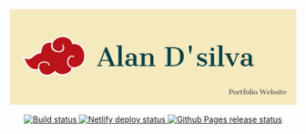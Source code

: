 <a href="https://alandsilva.netlify.app"><img src="./other/media/Banner.png" /></a>

<p align="center">
    <a href="https://github.com/alandsilva26/alandsilva26.github.io/actions" >
        <img src="https://github.com/alandsilva26/alandsilva26.github.io/workflows/Build/badge.svg?branch=master" alt="Build status" />
    </a>
    <a href="https://app.netlify.com/sites/alandsilva/deploys" >
        <img src="https://api.netlify.com/api/v1/badges/5ffdb801-0fd8-4d4a-b2a3-558d13542d00/deploy-status" alt="Netlify deploy status" />
    </a>
    <a href="https://github.com/alandsilva26/alandsilva26.github.io/actions">
        <img src="https://github.com/alandsilva26/alandsilva26.github.io/workflows/Deploy%20to%20Github%20Pages/badge.svg?branch=release" alt="Github Pages release status"/>
    </a>
</p>
